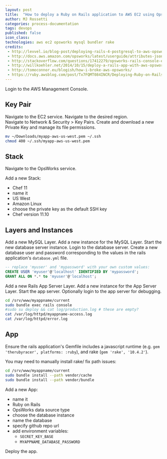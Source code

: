 ```yaml
---
layout: post
title:  "How to deploy a Ruby on Rails application to AWS EC2 using OpsWorks"
author: MJ Rossetti
categories: process-documentation
tags: devops
published: false
icon_class:
technologies: aws ec2 opsworks mysql bundler rake
credits:
 - http://levvel.io/blog-post/deploying-rails-4-postgresql-to-aws-opsworks/
 - http://docs.aws.amazon.com/opsworks/latest/userguide/attributes-json-deploy.html#attributes-json-deploy-app-db
 - http://stackoverflow.com/questions/17412279/opsworks-rails-console-environment
 - http://willkoehler.net/2014/10/15/deploy-a-rails-app-with-aws-opsworks.html
 - http://tomoconnor.eu/blogish/how-i-broke-aws-opsworks/
 - https://ruby.awsblog.com/post/Tx7FQMT084INCR/Deploying-Ruby-on-Rails-Applications-to-AWS-OpsWorks
---
```



Login to the AWS Management Console.

## Key Pair

Navigate to the EC2 service.
 Navigate to the desired region.  
 Navigate to Network & Security > Key Pairs. Create and download a new Private Key and manage its file permissions.

```` sh
mv ~/Downloads/myapp-aws-us-west.pem ~/.ssh
chmod 400 ~/.ssh/myapp-aws-us-west.pem
````

## Stack

Navigate to the OpsWorks service.

Add a new Stack:
 + Chef 11
 + name it
 + US West
 + Amazon Linux
 + choose the private key as the default SSH key
 + Chef version 11.10

## Layers and Instances

Add a new MySQL Layer. Add a new instance for the MySQL Layer. Start the new database server instance. Login to the database server. Create a new database user and password corresponding to the values in the rails application's `database.yml` file.

```` sql
-- replace 'myuser' and 'mypassword' with your own custom values:
CREATE USER 'myuser'@'localhost' IDENTIFIED BY 'mypassword';
GRANT ALL ON *.* to 'myuser'@'localhost';
````

Add a new Rails App Server Layer. Add a new instance for the App Server Layer. Start the app server. Optionally login to the app server for debugging.

```` sh
cd /srv/www/myappname/current
sudo bundle exec rails console
#sudo su deploy && cat log/production.log # these are empty?
cat /var/log/httpd/myappname-access.log
cat /var/log/httpd/error.log
````

## App

Ensure the rails application's Gemfile includes a javascript runtime (e.g. `gem 'therubyracer', platforms: :ruby`), and rake (`gem 'rake', '10.4.2'`).

You may need to manually install rake/ fix path issues:

```` sh
cd /srv/www/myappname/current
sudo bundle install --path vendor/cache
sudo bundle install --path vendor/bundle
````



Add a new App:
 + name it
 + Ruby on Rails
 + OpsWorks data source type
 + choose the database instance
 + name the database
 + specify github repo url
 + add environment variables:
   + `SECRET_KEY_BASE`
   + `MYAPPNAME_DATABASE_PASSWORD`

Deploy the app.
